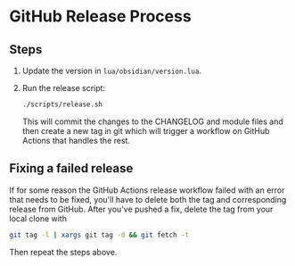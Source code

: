# GitHub Release Process

## Steps

1. Update the version in `lua/obsidian/version.lua`.

3. Run the release script:

    ```bash
    ./scripts/release.sh
    ```

    This will commit the changes to the CHANGELOG and module files and then create a new tag in git
    which will trigger a workflow on GitHub Actions that handles the rest.

## Fixing a failed release

If for some reason the GitHub Actions release workflow failed with an error that needs to be fixed, you'll have to delete both the tag and corresponding release from GitHub. After you've pushed a fix, delete the tag from your local clone with

```bash
git tag -l | xargs git tag -d && git fetch -t
```

Then repeat the steps above.

